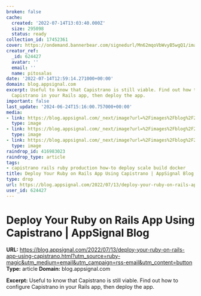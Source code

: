 ```yaml
---
broken: false
cache:
  created: '2022-07-14T13:03:40.000Z'
  size: 295098
  status: ready
collection_id: 17452361
cover: https://ondemand.bannerbear.com/signedurl/Mn62mqoVbWvyB5wgQ1/image.jpg?modifications=W3sibmFtZSI6InRpdGxlIiwidGV4dCI6IkRlcGxveSBZb3VyIFJ1Ynkgb24gUmFpbHMgQXBwIFVzaW5nIENhcGlzdHJhbm8ifSx7Im5hbWUiOiJpbWFnZSIsImltYWdlX3VybCI6Imh0dHBzOi8vYXBwc2lnbmFsLW5leHRqcy1ibG9nLTY0aGFybDdhaS1hcHBzaWduYWwudmVyY2VsLmFwcC9pbWFnZXMvYmxvZy8yMDIyLTA3L2NhcGlzdHJhbm8ucG5nIn0seyJuYW1lIjoiY2F0ZWdvcnlfbG9nbyIsImltYWdlX3VybCI6Imh0dHBzOi8vYXBwc2lnbmFsLW5leHRqcy1ibG9nLTY0aGFybDdhaS1hcHBzaWduYWwudmVyY2VsLmFwcC9pbWFnZXMvbG9nb3MvcnVieS1sb2dvLnBuZyJ9XQ&s=9ce17c1502919d6156b3baa53067cc3ad4c528275b3d8b18c08a00f69cb08960
creator_ref:
  _id: 624427
  avatar: ''
  email: ''
  name: pitosalas
date: '2022-07-14T12:59:14.271000+00:00'
domain: blog.appsignal.com
excerpt: Useful to know that Capistrano is still viable. Find out how to configure
  Capistrano in your Rails app, then deploy the app.
important: false
last_update: '2024-06-24T15:16:00.757000+00:00'
media:
- link: https://blog.appsignal.com/_next/image?url=%2Fimages%2Fblog%2F2022-07%2Fcapistrano.png&w=3840&q=50
  type: image
- link: https://blog.appsignal.com/_next/image?url=%2Fimages%2Fblog%2F2022-07%2Fapplications-list.png&w=3840&q=75
  type: image
- link: https://blog.appsignal.com/_next/image?url=%2Fimages%2Fblog%2F2022-07%2Fdeployments-list.png&w=3840&q=75
  type: image
raindrop_id: 416983023
raindrop_type: article
tags:
- capistrano rails ruby production how-to deploy scale build docker
title: Deploy Your Ruby on Rails App Using Capistrano | AppSignal Blog
type: drop
url: https://blog.appsignal.com/2022/07/13/deploy-your-ruby-on-rails-app-using-capistrano.html?utm_source=ruby-magic&utm_medium=email&utm_campaign=rss-email&utm_content=button
user_id: 624427
---
```


# Deploy Your Ruby on Rails App Using Capistrano | AppSignal Blog

**URL:** https://blog.appsignal.com/2022/07/13/deploy-your-ruby-on-rails-app-using-capistrano.html?utm_source=ruby-magic&utm_medium=email&utm_campaign=rss-email&utm_content=button
**Type:** article
**Domain:** blog.appsignal.com

**Excerpt:** Useful to know that Capistrano is still viable. Find out how to configure Capistrano in your Rails app, then deploy the app.
